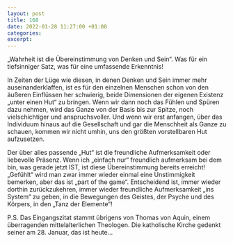 ```yaml
---
layout: post
title: 168
date: 2022-01-28 11:27:00 +01:00
categories: 
excerpt: 
---
```


„Wahrheit ist die Übereinstimmung von Denken und Sein“. Was für ein tiefsinniger Satz, was für eine umfassende Erkenntnis!

In Zeiten der Lüge wie diesen, in denen Denken und Sein immer mehr auseinanderklaffen, ist es für den einzelnen Menschen schon von den äußeren Einflüssen her schwierig, beide Dimensionen der eigenen Existenz „unter einen Hut“ zu bringen. Wenn wir dann noch das Fühlen und Spüren dazu nehmen, wird das Ganze von der Basis bis zur Spitze,  noch vielschichtiger und anspruchsvoller. Und wenn wir erst anfangen, über das Individuum hinaus auf die Gesellschaft und gar die Menschheit als Ganze zu schauen, kommen wir nicht umhin, uns den größten vorstellbaren Hut aufzusetzen.

Der über alles passende „Hut“ ist die freundliche Aufmerksamkeit oder liebevolle Präsenz. Wenn ich „einfach nur“ freundlich aufmerksam bei dem bin, was gerade jetzt IST, ist diese Übereinstimmung bereits erreicht! „Gefühlt“ wird man zwar immer wieder einmal eine Unstimmigkeit bemerken, aber das ist „part of the game“. Entscheidend ist, immer wieder dorthin zurückzukehren, immer wieder freundliche Aufmerksamkeit „ins System“ zu geben, in die Bewegungen des Geistes, der Psyche und des Körpers, in den „Tanz der Elemente“!

P.S. Das Eingangszitat stammt übrigens von Thomas von Aquin, einem überragenden mittelalterlichen Theologen. Die katholische Kirche gedenkt seiner am 28. Januar, das ist heute…
